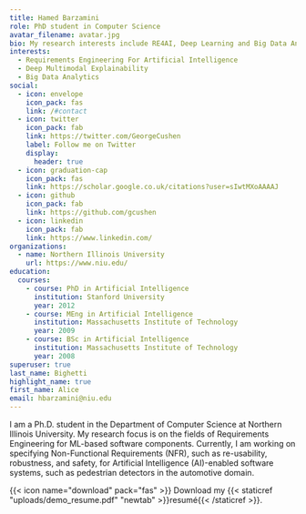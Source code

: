 ```yaml
---
title: Hamed Barzamini
role: PhD student in Computer Science
avatar_filename: avatar.jpg
bio: My research interests include RE4AI, Deep Learning and Big Data Analytics.
interests:
  - Requirements Engineering For Artificial Intelligence
  - Deep Multimodal Explainability
  - Big Data Analytics
social:
  - icon: envelope
    icon_pack: fas
    link: /#contact
  - icon: twitter
    icon_pack: fab
    link: https://twitter.com/GeorgeCushen
    label: Follow me on Twitter
    display:
      header: true
  - icon: graduation-cap
    icon_pack: fas
    link: https://scholar.google.co.uk/citations?user=sIwtMXoAAAAJ
  - icon: github
    icon_pack: fab
    link: https://github.com/gcushen
  - icon: linkedin
    icon_pack: fab
    link: https://www.linkedin.com/
organizations:
  - name: Northern Illinois University
    url: https://www.niu.edu/
education:
  courses:
    - course: PhD in Artificial Intelligence
      institution: Stanford University
      year: 2012
    - course: MEng in Artificial Intelligence
      institution: Massachusetts Institute of Technology
      year: 2009
    - course: BSc in Artificial Intelligence
      institution: Massachusetts Institute of Technology
      year: 2008
superuser: true
last_name: Bighetti
highlight_name: true
first_name: Alice
email: hbarzamini@niu.edu
---
```

I am a Ph.D. student in the Department of Computer Science at Northern Illinois University. My research focus is on the fields of Requirements Engineering for ML-based software components. Currently, I am working on specifying Non-Functional Requirements (NFR), such as re-usability, robustness, and safety, for Artificial Intelligence (AI)-enabled software systems, such as pedestrian detectors in the automotive domain. 

{{< icon name="download" pack="fas" >}} Download my {{< staticref "uploads/demo_resume.pdf" "newtab" >}}resumé{{< /staticref >}}.